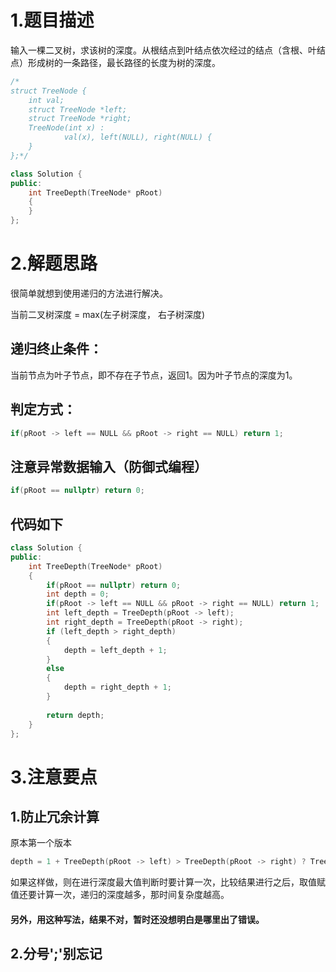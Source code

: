 # 1.题目描述

输入一棵二叉树，求该树的深度。从根结点到叶结点依次经过的结点（含根、叶结点）形成树的一条路径，最长路径的长度为树的深度。

```c++
/*
struct TreeNode {
	int val;
	struct TreeNode *left;
	struct TreeNode *right;
	TreeNode(int x) :
			val(x), left(NULL), right(NULL) {
	}
};*/

class Solution {
public:
    int TreeDepth(TreeNode* pRoot)
    {
    }
};
```
# 2.解题思路

很简单就想到使用递归的方法进行解决。

当前二叉树深度 = max(左子树深度， 右子树深度)

## 递归终止条件： 
当前节点为叶子节点，即不存在子节点，返回1。因为叶子节点的深度为1。

## 判定方式：
```c++
if(pRoot -> left == NULL && pRoot -> right == NULL) return 1;
```

## 注意异常数据输入（防御式编程）

```c++
if(pRoot == nullptr) return 0;
```
## 代码如下
```c++
class Solution {
public:
    int TreeDepth(TreeNode* pRoot)
    {
        if(pRoot == nullptr) return 0;
        int depth = 0;
        if(pRoot -> left == NULL && pRoot -> right == NULL) return 1;
        int left_depth = TreeDepth(pRoot -> left);
        int right_depth = TreeDepth(pRoot -> right);
        if (left_depth > right_depth)
        {
            depth = left_depth + 1;
        }
        else
        {
            depth = right_depth + 1;
        }
        
        return depth;
    }
};
```

# 3.注意要点

## 1.防止冗余计算
原本第一个版本
```c++
depth = 1 + TreeDepth(pRoot -> left) > TreeDepth(pRoot -> right) ? TreeDepth(pRoot -> left) : TreeDepth(pRoot -> right);
```
如果这样做，则在进行深度最大值判断时要计算一次，比较结果进行之后，取值赋值还要计算一次，递归的深度越多，那时间复杂度越高。

#### 另外，用这种写法，结果不对，暂时还没想明白是哪里出了错误。

## 2.分号';'别忘记